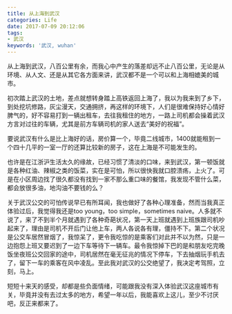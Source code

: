 ```yaml
---
title: 从上海到武汉
categories: Life
date: 2017-07-09 20:12:06
tags:
- 武汉
keywords: '武汉, wuhan'
---
```

从上海到武汉，八百公里有余，而我心中产生的落差却远不止八百公里，无论是从环境、从人文、还是从其它各方面来讲，武汉都不是一个可以和上海相媲美的城市。

初次踏上武汉的土地，差点就想转身踏上高铁返回上海了，我以为我来到了乡下，到处挖坑修路，灰尘漫天，交通拥挤，再这样的环境下，人们是很难保持好心情好脾气的，好不容易打到一辆出租车，去往我租住的地方，一路上司机都会操着武汉方言对过往的车辆，尤其是前方车辆司机的家人送去“美好的祝福”。

要说武汉有什么是比上海好的话，房价算一个，毕竟二线城市，1400就能租到一个四十几平的一室一厅的还算比较新的房子，这在上海是不可能发生的。

也许是在江浙沪生活太久的缘故，已经习惯了清淡的口味，来到武汉，第一顿饭就是各种红油、辣椒之类的饭菜，实在是可怕，所以很快我就口腔溃疡，上火了。可是在小区周边找了很久都没有找到一家不那么重口味的餐馆，我发现不管什么菜，都会放很多油，地沟油不要钱的么？

关于武汉公交的可怕传说早已有所耳闻，我也做好了各种心理准备，然而当我真正体验过后，我觉得我还是too young，too simple，sometimes naive。人多就不说了，来了不到半个月就遇到了各种奇葩状况，第一天上班就遇到上班族跟司机吵起来了，理由是司机不开后门让他上车，两人各说各有理，僵持不下。第二个状况是公交车居然冒烟了，我惊呆了，更令我吃惊的是乘客们对此并不以为然，只是一边抱怨上班又要迟到了一边下车等待下一辆车。最令我惊掉下巴的是和朋友吃完晚饭坐夜班公交回家的途中，司机居然在毫无征兆的情况下停车，下去抽烟玩手机去了，留下一车的乘客在风中凌乱。至此我对武汉的公交绝望了，我决定考驾照，立刻，马上。

短短十来天的感受，却都是些负面情绪，可能跟我没有深入体验武汉这座城市有关，毕竟并没有去过太多的地方，希望一年以后，我能喜欢上这儿，至少不讨厌吧，反正来都来了。